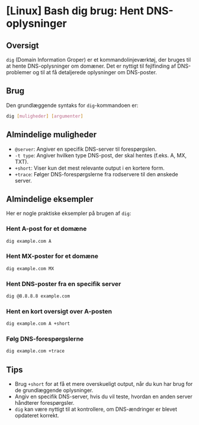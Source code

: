 # [Linux] Bash dig brug: Hent DNS-oplysninger

## Oversigt
`dig` (Domain Information Groper) er et kommandolinjeværktøj, der bruges til at hente DNS-oplysninger om domæner. Det er nyttigt til fejlfinding af DNS-problemer og til at få detaljerede oplysninger om DNS-poster.

## Brug
Den grundlæggende syntaks for `dig`-kommandoen er:

```bash
dig [muligheder] [argumenter]
```

## Almindelige muligheder
- `@server`: Angiver en specifik DNS-server til forespørgslen.
- `-t type`: Angiver hvilken type DNS-post, der skal hentes (f.eks. A, MX, TXT).
- `+short`: Viser kun det mest relevante output i en kortere form.
- `+trace`: Følger DNS-forespørgslerne fra rodservere til den ønskede server.

## Almindelige eksempler
Her er nogle praktiske eksempler på brugen af `dig`:

### Hent A-post for et domæne
```bash
dig example.com A
```

### Hent MX-poster for et domæne
```bash
dig example.com MX
```

### Hent DNS-poster fra en specifik server
```bash
dig @8.8.8.8 example.com
```

### Hent en kort oversigt over A-posten
```bash
dig example.com A +short
```

### Følg DNS-forespørgslerne
```bash
dig example.com +trace
```

## Tips
- Brug `+short` for at få et mere overskueligt output, når du kun har brug for de grundlæggende oplysninger.
- Angiv en specifik DNS-server, hvis du vil teste, hvordan en anden server håndterer forespørgsler.
- `dig` kan være nyttigt til at kontrollere, om DNS-ændringer er blevet opdateret korrekt.